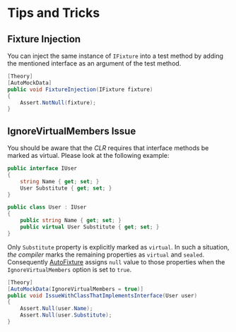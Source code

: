 # Tips and Tricks

## Fixture Injection

You can inject the same instance of `IFixture` into a test method by adding the mentioned interface as an argument of the test method.

```csharp
[Theory]
[AutoMockData]
public void FixtureInjection(IFixture fixture)
{
    Assert.NotNull(fixture);
}
```

## IgnoreVirtualMembers Issue

You should be aware that the *CLR* requires that interface methods be marked as virtual. Please look at the following example:

```csharp
public interface IUser
{
    string Name { get; set; }
    User Substitute { get; set; }
}

public class User : IUser
{
    public string Name { get; set; }
    public virtual User Substitute { get; set; }
}
```

Only `Substitute` property is explicitly marked as `virtual`. In such a situation, *the compiler* marks the remaining properties as `virtual` and `sealed`. Consequently [AutoFixture](https://github.com/AutoFixture/AutoFixture) assigns `null` value to those properties when the `IgnoreVirtualMembers` option is set to `true`.

```csharp
[Theory]
[AutoMockData(IgnoreVirtualMembers = true)]
public void IssueWithClassThatImplementsInterface(User user)
{
    Assert.Null(user.Name);
    Assert.Null(user.Substitute);
}
```
